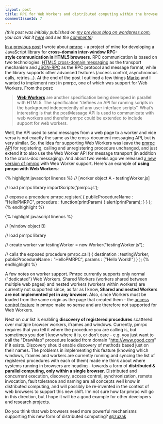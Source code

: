```yaml
---
layout: post
title: RPC for Web Workers and distributed computing within the browser
commentIssueId: 7
---
```


_(this post was initially published on [my previous blog on wordpress.com](http://izuzak.wordpress.com/), you can visit it [here](http://izuzak.wordpress.com/2009/12/21/rpc-for-web-workers-and-distributed-computing-within-the-browser/) and see the [comments](http://izuzak.wordpress.com/2009/12/21/rpc-for-web-workers-and-distributed-computing-within-the-browser/#comments))_

<a href="http://izuzak.wordpress.com/2009/10/10/inter-window-browser-communication-and-how-to-make-it-better/" target="_blank">In a previous post</a> I wrote about <a href="http://code.google.com/p/pmrpc" target="_blank">pmrpc</a> - a project of mine for developing a JavaScript library for <strong>cross-domain inter-window RPC-style communication in HTML5 browsers</strong>. RPC communication is based on two technologies: <a href="http://dev.w3.org/html5/spec/Overview.html#crossDocumentMessages" target="_blank">HTML5 cross-domain messaging</a> as the transport mechanism and <a href="http://groups.google.com/group/json-rpc/web/json-rpc-1-2-proposal" target="_blank">JSON-RPC</a> as the RPC protocol and message format, while the library supports other advanced features (access control, asynchronous calls, retries...). At the end of the post I outlined a few things <a href="http://twitter.com/ivankovic_42" target="_blank">Marko</a> and I wanted to implement next in pmrpc, one of which was support for Web Workers. From the post:
<blockquote><a href="http://www.whatwg.org/specs/web-workers/current-work/" target="_blank"><strong>Web Workers</strong></a> are another specification being developed in parallel with HTML5. The specification “defines an API for running scripts in the background independently of any user interface scripts”. What’s interesting is that the postMessage API is used to communicate with web workers and therefor pmrpc could be extended to include support for web workers.</blockquote>
Well, the API used to send messages from a web page to a worker and vice versa is not exactly the same as the cross-document messaging API, but is very similar. So, the idea for supporting Web Workers was leave the <a href="http://code.google.com/p/pmrpc/wiki/PmrpcApiDocs" target="_blank">pmrpc API</a> for registering, calling and unregistering procedure unchanged, and just extend it to also use the Web Worker API for message transport (in addition to the cross-doc messaging). And about two weeks ago we released <a href="http://code.google.com/p/pmrpc/downloads/list" target="_blank">a new version of pmrpc</a> with Web Worker support. Here's an example of <strong>using pmrpc with Web Workers</strong>:

{% highlight javascript linenos %}
// [worker object A - testingWorker.js]

// load pmrpc library
importScripts('pmrpc.js');

// expose a procedure
pmrpc.register( {
publicProcedureName : "HelloPMRPC",
procedure : function(printParam) {
              alert(printParam); } } );
{% endhighlight %}

{% highlight javascript linenos %}

// [window object B]

// load pmrpc library

// create worker
var testingWorker =
  new Worker("testingWorker.js");

// calls the exposed procedure
pmrpc.call( {
destination : testingWorker,
publicProcedureName : "HelloPMRPC",
params : ["Hello World!"] } );
{% endhighlight %}

A few notes on worker support. Pmrpc currently supports only normal ("dedicated") Web Workers. Shared Workers (workers shared between multiple web pages) and nested workers (workers within workers) are currently not supported since, as far as I know,<strong> Shared and nested Workers are not implemented yet in any browser</strong>. Also, since Workers must be loaded from the same origin as the page that created them - the <a href="http://code.google.com/p/pmrpc/wiki/PmrpcApiDocs#Access_control" target="_blank">access control feature</a> in pmrpc make no sense and are therefore not supported for Web Workers.

Next on our list is enabling <strong>discovery of registered procedures</strong> scattered over multiple browser workers, iframes and windows. Currently, pmrpc requires that you tell it where the procedure you are calling is, but sometimes you don't know where it is, or don't care - e.g. you just want to call the "DrawMap" procedure loaded from domain "http://www.good.com" if it exists. Discovery should enable discovery of methods based just on their names. The problems in implementing this feature (knowing which windows, iframes and workers are currently running and syncing the list of registered procedures with each of them) made me think about where systems running in browsers are heading - towards a form of <strong>distributed &amp; parallel computing, only within a single browser</strong>. Distributed and concurrent execution, discovery, access control, synchronization, remote invocation, fault tolerance and naming are all concepts well know in distributed computing, and will possibly be re-invented in the context of web browsers to support this new shift. I'm not sure how far pmrpc will go in this direction, but I hope it will be a good example for other developers and research projects.

Do you think that web browsers need more powerful mechanisms supporting this new form of distributed computing? <a href="http://www.twitter.com/izuzak" target="_blank">@izuzak</a>

